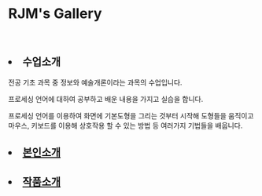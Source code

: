 
<html>
<head>
</head>
<body>
<h1>RJM's Gallery</h1>
  <br>
<ui>
  <h2><li>수업소개</li></h2>

 <p>전공 기초 과목 중 정보와 예술개론이라는 과목의 수업입니다.</p>
 <p>프로세싱 언어에 대하여 공부하고 배운 내용을 가지고 실습을 합니다.</p>
 <p>프로세싱 언어를 이용하여 화면에 기본도형을 그리는 것부터 시작해 도형들을 움직이고 
마우스, 키보드를 이용해 상호작용 할 수 있는 방법 등 
여러가지 기법들을 배웁니다.</p>

  <h2><li><a href= "https://jmyoo55.github.io/me/" target="_blank" title="본인소개">본인소개</a></li></h2>

  <h2><li><a href= "링크" target="_blank" title="작품소개">작품소개</a></li></h2>
<ui>
